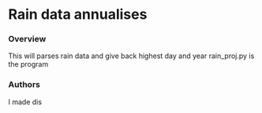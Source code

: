 # Rain data annualises

### Overview

This will parses rain data and give back highest day and year
rain_proj.py is the program

### Authors 

I made dis



